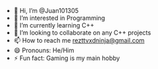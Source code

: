 - 👋 Hi, I’m @Juan101305
- 👀 I’m interested in Programming
- 🌱 I’m currently learning C++
- 💞️ I’m looking to collaborate on any C++ projects
- 📫 How to reach me rezttvxdninja@gmail.com
- 😄 Pronouns: He/Him
- ⚡ Fun fact: Gaming is my main hobby

<!---
Juan101305/Juan101305 is a ✨ special ✨ repository because its `README.md` (this file) appears on your GitHub profile.
You can click the Preview link to take a look at your changes.
--->
